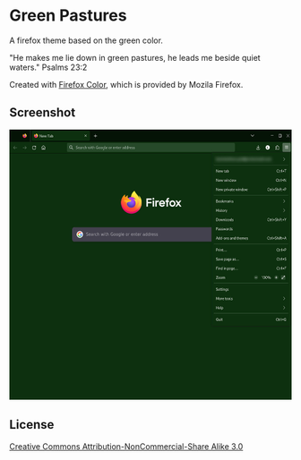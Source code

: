 # Green Pastures
A firefox theme based on the green color.

"He makes me lie down in green pastures, he leads me beside quiet waters." Psalms 23:2

Created with [Firefox Color](https://addons.mozilla.org/en-US/firefox/addon/firefox-color/?utm_source=addons.mozilla.org&utm_medium=referral&utm_content=search), which is provided by Mozila Firefox.

## Screenshot

<img src="https://github.com/loveisfoss/green-pastures/blob/77cc37d3a69e799246b3a9b61170c5498a5b09f0/green-pastures-screenshot.jpg" width="537" height="483" />

## License
[Creative Commons Attribution-NonCommercial-Share Alike 3.0](https://creativecommons.org/licenses/by-nc-sa/3.0/)

